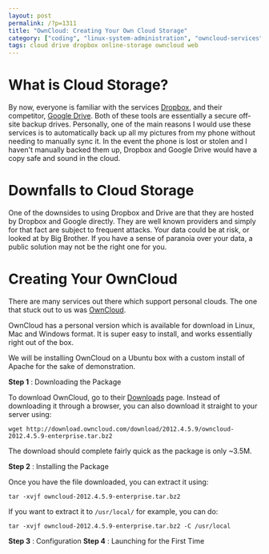 ```yaml
---
layout: post
permalink: /?p=1311
title: "OwnCloud: Creating Your Own Cloud Storage"
category: ["coding", "linux-system-administration", "owncloud-services", "php-coding", "services", "system-administration", "web-servers"]
tags: cloud drive dropbox online-storage owncloud web
---
```

# What is Cloud Storage?

By now, everyone is familiar with the services [Dropbox](http://db.tt/Yq7Epce3), and their competitor, [Google Drive](http://google.com/drive). Both of these tools are essentially a secure off-site backup drives. Personally, one of the main reasons I would use these services is to automatically back up all my pictures from my phone without needing to manually sync it. In the event the phone is lost or stolen and I haven't manually backed them up, Dropbox and Google Drive would have a copy safe and sound in the cloud.

# Downfalls to Cloud Storage

One of the downsides to using Dropbox and Drive are that they are hosted by Dropbox and Google directly. They are well known providers and simply for that fact are subject to frequent attacks. Your data could be at risk, or looked at by Big Brother. If you have a sense of paranoia over your data, a public solution may not be the right one for you.

# Creating Your OwnCloud

There are many services out there which support personal clouds. The one that stuck out to us was [OwnCloud](http://www.owncloud.com).

OwnCloud has a personal version which is available for download in Linux, Mac and Windows format. It is super easy to install, and works essentially right out of the box.

We will be installing OwnCloud on a Ubuntu box with a custom install of Apache for the sake of demonstration.

**Step 1** : Downloading the Package

To download OwnCloud, go to their [Downloads](https://owncloud.com/download) page. Instead of downloading it through a browser, you can also download it straight to your server using:

    wget http://download.owncloud.com/download/2012.4.5.9/owncloud-2012.4.5.9-enterprise.tar.bz2

The download should complete fairly quick as the package is only ~3.5M.

**Step 2** : Installing the Package

Once you have the file downloaded, you can extract it using:

    tar -xvjf owncloud-2012.4.5.9-enterprise.tar.bz2

If you want to extract it to `/usr/local/` for example, you can do:

    tar -xvjf owncloud-2012.4.5.9-enterprise.tar.bz2 -C /usr/local

**Step 3** : Configuration **Step 4** : Launching for the First Time


